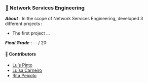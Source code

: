 ### :pushpin: Network Services Engineering

***About*** : In the scope of Network Services Engineering, developed 3 different projects :

  - The first project ...
 
<!-- 
  - The first project consisted in putting into practice the several protocols in the transport layer.
  - The second project consited in putting into practice the concept of DNS.  
  - The third project consisted in creating a HTTP Gateway that could answer multiple request from different servers. This program was developed in Java. 
-->    

***Final Grade*** : -- / 20

#### :handshake: Contributors 
- [Luís Pinto](https://github.com/L-Pinto)
- [Luísa Carneiro](https://github.com/Analucar)
- [Rita Peixoto](https://github.com/rita-peixoto)
